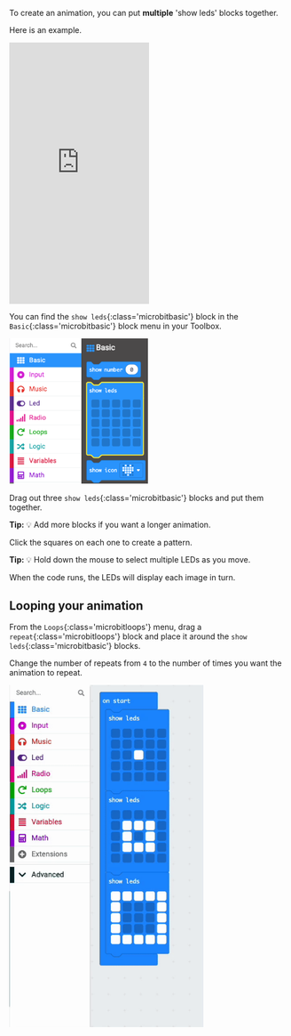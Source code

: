 To create an animation, you can put **multiple** 'show leds' blocks together.

Here is an example.

<div style="position:relative;height:calc(400px + 5em);width:100%;overflow:hidden;"><iframe style="position:relative;top:0;left:0;width:50%;height:100%;" src="https://makecode.microbit.org/---codeembed#pub:_gDu6afhiWDM0" allowfullscreen="allowfullscreen" frameborder="0" sandbox="allow-scripts allow-same-origin"></iframe></div>

You can find the `show leds`{:class='microbitbasic'} block in the `Basic`{:class='microbitbasic'} block menu in your Toolbox.

<img src="images/show-leds.png" alt="The Basic menu, with the 'show leds' block highlighted."  width="250"/>

Drag out three `show leds`{:class='microbitbasic'} blocks and put them together.

**Tip:** 💡 Add more blocks if you want a longer animation.

Click the squares on each one to create a pattern. 

**Tip:** 💡 Hold down the mouse to select multiple LEDs as you move.

When the code runs, the LEDs will display each image in turn. 



## Looping your animation

From the `Loops`{:class='microbitloops'} menu, drag a `repeat`{:class='microbitloops'} block and place it around the `show leds`{:class='microbitbasic'} blocks.

Change the number of repeats from `4` to the number of times you want the animation to repeat.

<img src="images/animation-ingredient.gif" alt="Animation showing the 'repeat' block taken from the Loops menu. The 'repeat' block is then held over the top 'show leds' block and released, making the three 'show leds' blocks snap inside it. The number is then changed from a '4' to a '2'." width="350"/>